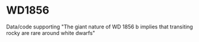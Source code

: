 # WD1856
Data/code supporting "The giant nature of WD 1856 b implies that transiting rocky are rare around white dwarfs"
